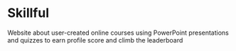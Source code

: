 # Skillful
Website about user-created online courses using PowerPoint presentations and quizzes to earn profile score and climb the leaderboard
